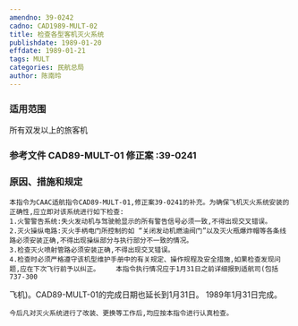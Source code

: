 ```yaml
---
amendno: 39-0242  
cadno: CAD1989-MULT-02  
title: 检查各型客机灭火系统  
publishdate: 1989-01-20  
effdate: 1989-01-21  
tags: MULT  
categories: 民航总局  
author: 陈南玲  
---
```

  
### 适用范围  
所有双发以上的旅客机  
  
<!--more-->  
### 参考文件    CAD89-MULT-01 修正案 :39-0241  
  
### 原因、措施和规定  
    本指令为CAAC适航指令CAD89-MULT-01,修正案39-0241的补充。为确保飞机灭火系统安装的正确性,应立即对该系统进行如下检查:  
    1.火警警告系统:失火发动机与驾驶舱显示的所有警告信号必须一致,不得出现交叉错误。  
    2.灭火操纵电路:灭火手柄电门所控制的如 “关闭发动机燃油阀门”以及灭火瓶爆炸帽等各条线路必须安装正确,不得出现操纵部分与执行部分不一致的情况。  
    3.检查灭火喷射管路必须安装正确,不得出现交叉错误。  
    4.检查时必须严格遵守该机型维护手册中的有关规定、操作规程及安全措施,如果检查发现问题,应在下次飞行前予以纠正。    本指令执行情况应于1月31日之前详细报到适航司(包括737-300  
  
飞机)。CAD89-MULT-01的完成日期也延长到1月31日。     1989年1月31日完成。  
  
    今后凡对灭火系统进行了改装、更换等工作后,均应按本指令进行认真检查。  
